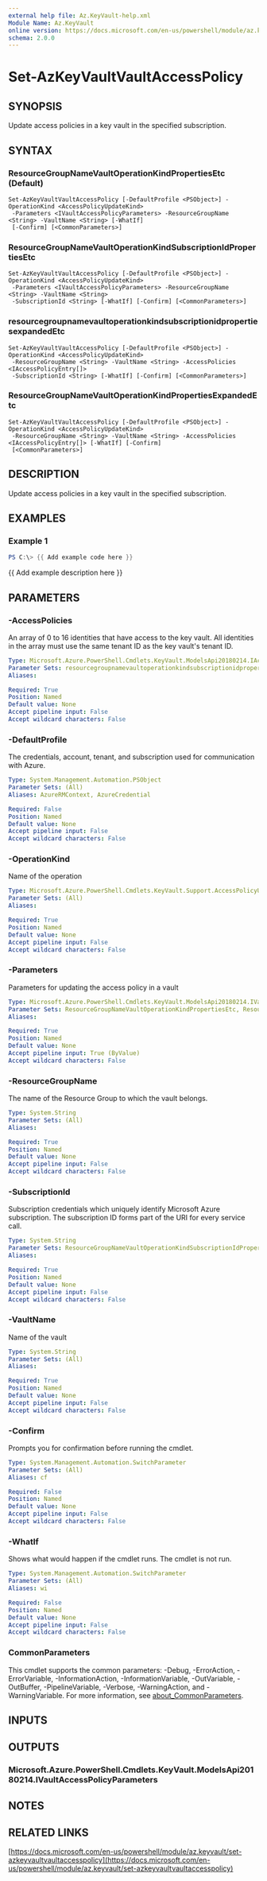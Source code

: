 ```yaml
---
external help file: Az.KeyVault-help.xml
Module Name: Az.KeyVault
online version: https://docs.microsoft.com/en-us/powershell/module/az.keyvault/set-azkeyvaultvaultaccesspolicy
schema: 2.0.0
---
```


# Set-AzKeyVaultVaultAccessPolicy

## SYNOPSIS
Update access policies in a key vault in the specified subscription.

## SYNTAX

### ResourceGroupNameVaultOperationKindPropertiesEtc (Default)
```
Set-AzKeyVaultVaultAccessPolicy [-DefaultProfile <PSObject>] -OperationKind <AccessPolicyUpdateKind>
 -Parameters <IVaultAccessPolicyParameters> -ResourceGroupName <String> -VaultName <String> [-WhatIf]
 [-Confirm] [<CommonParameters>]
```

### ResourceGroupNameVaultOperationKindSubscriptionIdPropertiesEtc
```
Set-AzKeyVaultVaultAccessPolicy [-DefaultProfile <PSObject>] -OperationKind <AccessPolicyUpdateKind>
 -Parameters <IVaultAccessPolicyParameters> -ResourceGroupName <String> -VaultName <String>
 -SubscriptionId <String> [-WhatIf] [-Confirm] [<CommonParameters>]
```

### resourcegroupnamevaultoperationkindsubscriptionidpropertiesexpandedEtc
```
Set-AzKeyVaultVaultAccessPolicy [-DefaultProfile <PSObject>] -OperationKind <AccessPolicyUpdateKind>
 -ResourceGroupName <String> -VaultName <String> -AccessPolicies <IAccessPolicyEntry[]>
 -SubscriptionId <String> [-WhatIf] [-Confirm] [<CommonParameters>]
```

### ResourceGroupNameVaultOperationKindPropertiesExpandedEtc
```
Set-AzKeyVaultVaultAccessPolicy [-DefaultProfile <PSObject>] -OperationKind <AccessPolicyUpdateKind>
 -ResourceGroupName <String> -VaultName <String> -AccessPolicies <IAccessPolicyEntry[]> [-WhatIf] [-Confirm]
 [<CommonParameters>]
```

## DESCRIPTION
Update access policies in a key vault in the specified subscription.

## EXAMPLES

### Example 1
```powershell
PS C:\> {{ Add example code here }}
```

{{ Add example description here }}

## PARAMETERS

### -AccessPolicies
An array of 0 to 16 identities that have access to the key vault.
All identities in the array must use the same tenant ID as the key vault's tenant ID.

```yaml
Type: Microsoft.Azure.PowerShell.Cmdlets.KeyVault.ModelsApi20180214.IAccessPolicyEntry[]
Parameter Sets: resourcegroupnamevaultoperationkindsubscriptionidpropertiesexpandedEtc, ResourceGroupNameVaultOperationKindPropertiesExpandedEtc
Aliases:

Required: True
Position: Named
Default value: None
Accept pipeline input: False
Accept wildcard characters: False
```

### -DefaultProfile
The credentials, account, tenant, and subscription used for communication with Azure.

```yaml
Type: System.Management.Automation.PSObject
Parameter Sets: (All)
Aliases: AzureRMContext, AzureCredential

Required: False
Position: Named
Default value: None
Accept pipeline input: False
Accept wildcard characters: False
```

### -OperationKind
Name of the operation

```yaml
Type: Microsoft.Azure.PowerShell.Cmdlets.KeyVault.Support.AccessPolicyUpdateKind
Parameter Sets: (All)
Aliases:

Required: True
Position: Named
Default value: None
Accept pipeline input: False
Accept wildcard characters: False
```

### -Parameters
Parameters for updating the access policy in a vault

```yaml
Type: Microsoft.Azure.PowerShell.Cmdlets.KeyVault.ModelsApi20180214.IVaultAccessPolicyParameters
Parameter Sets: ResourceGroupNameVaultOperationKindPropertiesEtc, ResourceGroupNameVaultOperationKindSubscriptionIdPropertiesEtc
Aliases:

Required: True
Position: Named
Default value: None
Accept pipeline input: True (ByValue)
Accept wildcard characters: False
```

### -ResourceGroupName
The name of the Resource Group to which the vault belongs.

```yaml
Type: System.String
Parameter Sets: (All)
Aliases:

Required: True
Position: Named
Default value: None
Accept pipeline input: False
Accept wildcard characters: False
```

### -SubscriptionId
Subscription credentials which uniquely identify Microsoft Azure subscription.
The subscription ID forms part of the URI for every service call.

```yaml
Type: System.String
Parameter Sets: ResourceGroupNameVaultOperationKindSubscriptionIdPropertiesEtc, resourcegroupnamevaultoperationkindsubscriptionidpropertiesexpandedEtc
Aliases:

Required: True
Position: Named
Default value: None
Accept pipeline input: False
Accept wildcard characters: False
```

### -VaultName
Name of the vault

```yaml
Type: System.String
Parameter Sets: (All)
Aliases:

Required: True
Position: Named
Default value: None
Accept pipeline input: False
Accept wildcard characters: False
```

### -Confirm
Prompts you for confirmation before running the cmdlet.

```yaml
Type: System.Management.Automation.SwitchParameter
Parameter Sets: (All)
Aliases: cf

Required: False
Position: Named
Default value: None
Accept pipeline input: False
Accept wildcard characters: False
```

### -WhatIf
Shows what would happen if the cmdlet runs.
The cmdlet is not run.

```yaml
Type: System.Management.Automation.SwitchParameter
Parameter Sets: (All)
Aliases: wi

Required: False
Position: Named
Default value: None
Accept pipeline input: False
Accept wildcard characters: False
```

### CommonParameters
This cmdlet supports the common parameters: -Debug, -ErrorAction, -ErrorVariable, -InformationAction, -InformationVariable, -OutVariable, -OutBuffer, -PipelineVariable, -Verbose, -WarningAction, and -WarningVariable. For more information, see [about_CommonParameters](http://go.microsoft.com/fwlink/?LinkID=113216).

## INPUTS

## OUTPUTS

### Microsoft.Azure.PowerShell.Cmdlets.KeyVault.ModelsApi20180214.IVaultAccessPolicyParameters
## NOTES

## RELATED LINKS

[https://docs.microsoft.com/en-us/powershell/module/az.keyvault/set-azkeyvaultvaultaccesspolicy](https://docs.microsoft.com/en-us/powershell/module/az.keyvault/set-azkeyvaultvaultaccesspolicy)

